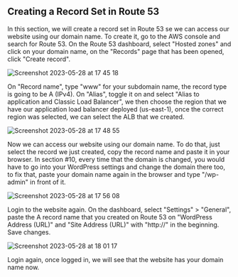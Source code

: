 ## Creating a Record Set in Route 53

In this section, we will create a record set in Route 53 se we can access our website using our domain name. To create it, go to the AWS console and search for Route 53. On the Route 53 dashboard, select "Hosted zones" and click on your domain name, on the "Records" page that has been opened, click "Create record".

![Screenshot 2023-05-28 at 17 45 18](https://github.com/leorickli/wordpress-aws/assets/106999054/f1c80fea-7fc3-4be9-a79e-8d7b9cf23166)

On "Record name", type "www" for your subdomain name, the record type is going to be A (IPv4). On "Alias", toggle it on and select "Alias to application and Classic Load Balancer", we then choose the region that we have our application load balancer deployed (us-east-1), once the correct region was selected, we can select the ALB that we created.

![Screenshot 2023-05-28 at 17 48 55](https://github.com/leorickli/wordpress-aws/assets/106999054/9968c1ad-c9ac-4a40-a05a-26c0934c275a)

Now we can access our website using our domain name. To do that, just select the record we just created, copy the record name and paste it in your browser. In section #10, every time that the domain is changed, you would have to go into your WordPress settings and change the domain there too, to fix that, paste your domain name again in the browser and type "/wp-admin" in front of it.

![Screenshot 2023-05-28 at 17 56 08](https://github.com/leorickli/wordpress-aws/assets/106999054/1d8caaa1-aa72-4e62-a898-999314d66abc)

Login to the website again. On the dashboard, select "Settings" > "General", paste the A record name that you created on Route 53 on "WordPress Address (URL)" and "Site Address (URL)" with "http://" in the beginning. Save changes.

![Screenshot 2023-05-28 at 18 01 17](https://github.com/leorickli/wordpress-aws/assets/106999054/82069f5f-5067-4261-9661-9a14fd717c48)

Login again, once logged in, we will see that the website has your domain name now.

